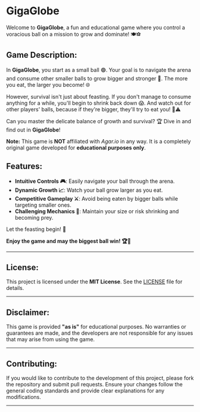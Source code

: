 # GigaGlobe

Welcome to **GigaGlobe**, a fun and educational game where you control a voracious ball on a mission to grow and dominate! 🍽️⚽

## Game Description:
In **GigaGlobe**, you start as a small ball 🟢. Your goal is to navigate the arena and consume other smaller balls to grow bigger and stronger 💪. The more you eat, the larger you become! 🌐

However, survival isn't just about feasting. If you don't manage to consume anything for a while, you'll begin to shrink back down 😱. And watch out for other players' balls, because if they're bigger, they'll try to eat you! 👀⚠️

Can you master the delicate balance of growth and survival? 🏆 Dive in and find out in **GigaGlobe**!

**Note:** This game is **NOT** affiliated with *Agar.io* in any way. It is a completely original game developed for **educational purposes only**.

## Features:
- **Intuitive Controls 🎮**: Easily navigate your ball through the arena.
- **Dynamic Growth 📈**: Watch your ball grow larger as you eat.
- **Competitive Gameplay ⚔️**: Avoid being eaten by bigger balls while targeting smaller ones.
- **Challenging Mechanics 🔄**: Maintain your size or risk shrinking and becoming prey.

Let the feasting begin! 🎉

**Enjoy the game and may the biggest ball win! 🏆🥇**
<!--
---

## Purpose:
This project is purely for educational purposes. It serves as a learning tool to understand game mechanics, programming, and basic web development using HTML, CSS, and JavaScript. The game is not intended for commercial use, and all assets used in the game are either original or used under appropriate licenses.

---

## How to Use This Project:
To run and interact with the game, follow the steps below.

### Prerequisites:
- **Web Browser**: This game runs directly in your web browser, so no installation is required.
- **Internet Connection**: Required to access the game and its assets (if applicable).
  
### Installation:

1. **Clone the Repository**:
   Clone this repository to your local machine using Git:
   ```bash
   git clone https://github.com/your-username/gigaglobe.git
   ```

2. **Open the Game**:
   After cloning, simply navigate to the project folder and open the `index.html` file in your preferred web browser:
   ```bash
   cd gigaglobe
   open index.html
   ```

3. **Start Playing**:
   Once the game loads in your browser, use the controls to navigate the ball and start feasting!     ciao

### Commands:
- **Arrow Keys** or **WASD**: Move the ball around.
- **Spacebar**: Split your ball (optional feature, if implemented).
  
(You can add more specific instructions as needed based on your game's mechanics)
-->
---

## License:
This project is licensed under the **MIT License**. See the [LICENSE](LICENSE) file for details.

---

## Disclaimer:
This game is provided **"as is"** for educational purposes. No warranties or guarantees are made, and the developers are not responsible for any issues that may arise from using the game.

---

## Contributing:
If you would like to contribute to the development of this project, please fork the repository and submit pull requests. Ensure your changes follow the general coding standards and provide clear explanations for any modifications.

---
